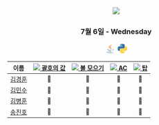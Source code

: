 <div align="center">
  <h3><img src="https://images.velog.io/images/kyle/post/b43968c8-412e-4bad-9e02-805bd14d5445/what-is-an-algorithm.png" height="300"/></h3>

  ### <center>**7월 6일 - Wednesday**</center>
  <!--Java-->
  <img src="https://raw.githubusercontent.com/vscode-icons/vscode-icons/master/icons/file_type_jar.svg" height="25"/>
  <!--Python-->
  <img src="https://raw.githubusercontent.com/vscode-icons/vscode-icons/master/icons/file_type_python.svg" height="25"/>

  <!--문제를 풀었으면 위의 아이콘을 복사해서 붙여넣기-->
  <!--링크 삽입할 때 Forked Repo(개인 저장소)가 아닌 Remote Repo(원본 저장소) 주소를 붙여넣을 것-->
  |이름|[<img src="https://d2gd6pc034wcta.cloudfront.net/tier/10.svg" height="12"> 괄호의 값](https://www.acmicpc.net/problem/2504)|[<img src="https://d2gd6pc034wcta.cloudfront.net/tier/10.svg" height="12"> 볼 모으기](https://www.acmicpc.net/problem/17615)|[<img src="https://d2gd6pc034wcta.cloudfront.net/tier/11.svg" height="12"> AC](https://www.acmicpc.net/problem/5430)|[<img src="https://d2gd6pc034wcta.cloudfront.net/tier/11.svg" height="12"> 탑](https://www.acmicpc.net/problem/2493)|
  |:---:|:---:|:---:|:---:|:---:|
  |[김경훈](https://github.com/khoon-git)|🧠|🧠|🧠|🧠|
  |[김민수](https://github.com/Minsu9130)|🧠|🧠|🧠|🧠|
  |[김병훈](https://github.com/hunibottle)|🧠|🧠|🧠|🧠|
  |[송진호](https://github.com/sth4881)|🧠|🧠|🧠|🧠|
</div>
